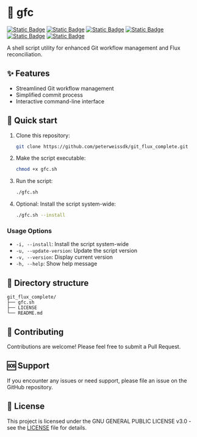 # 💾 gfc
[![Static Badge](https://img.shields.io/badge/Linux-white?style=flat&logo=linux&logoColor=white&logoSize=auto&labelColor=black)](https://www.linux.org/)
[![Static Badge](https://img.shields.io/badge/Bash-Script-white?style=flat&logo=gnubash&logoColor=white&logoSize=auto&labelColor=black)](https://www.gnu.org/software/bash/)
[![Static Badge](https://img.shields.io/badge/Git-white?style=flat&logo=git&logoColor=white&logoSize=auto&labelColor=black)](https://git-scm.com/)
[![Static Badge](https://img.shields.io/badge/GitHub-white?style=flat&logo=github&logoColor=white&logoSize=auto&labelColor=black)](https://github.com/)
[![Static Badge](https://img.shields.io/badge/Flux-white?style=flat&logo=flux&logoColor=white&logoSize=auto&labelColor=black)](https://fluxcd.io/)
[![Static Badge](https://img.shields.io/badge/GPL-V3-white?style=flat&logo=gnu&logoColor=white&logoSize=auto&labelColor=black)](https://www.gnu.org/licenses/gpl-3.0.en.html/)

A shell script utility for enhanced Git workflow management and Flux reconciliation.

## ✨ Features

- Streamlined Git workflow management
- Simplified commit process
- Interactive command-line interface

## 🚀 Quick start

1. Clone this repository:
   ```bash
   git clone https://github.com/peterweissdk/git_flux_complete.git
   ```

2. Make the script executable:
   ```bash
   chmod +x gfc.sh
   ```

3. Run the script:
   ```bash
   ./gfc.sh
   ```

4. Optional: Install the script system-wide:
   ```bash
   ./gfc.sh --install
   ```

### Usage Options
- `-i, --install`: Install the script system-wide
- `-u, --update-version`: Update the script version
- `-v, --version`: Display current version
- `-h, --help`: Show help message


## 📝 Directory structure

```
git_flux_complete/
├── gfc.sh
├── LICENSE
└── README.md
```

## 🤝 Contributing

Contributions are welcome! Please feel free to submit a Pull Request.

## 🆘 Support

If you encounter any issues or need support, please file an issue on the GitHub repository.

## 📄 License

This project is licensed under the GNU GENERAL PUBLIC LICENSE v3.0 - see the [LICENSE](LICENSE) file for details.